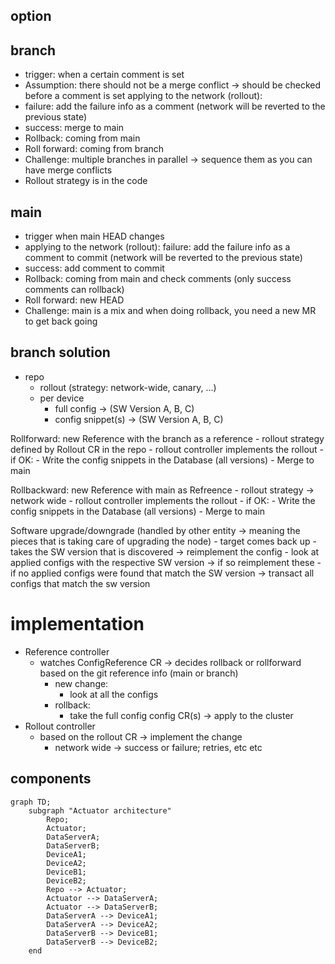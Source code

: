 ## option

## branch

- trigger: when a certain comment is set
- Assumption: there should not be a merge conflict -> should be checked before a comment is set
applying to the network (rollout): 
- failure: add the failure info as a comment (network will be reverted to the previous state)
- success: merge to main
- Rollback: coming from main
- Roll forward: coming from branch
- Challenge: multiple branches in parallel -> sequence them as you can have merge conflicts
- Rollout strategy is in the code

## main

- trigger when main HEAD changes
- applying to the network (rollout): 
failure: add the failure info as a comment to commit (network will be reverted to the previous state)
- success: add comment to commit
- Rollback: coming from main and check comments (only success comments can rollback)
- Roll forward: new HEAD
- Challenge: main is a mix and when doing rollback, you need a new MR to get back going

## branch solution

- repo
    - rollout (strategy: network-wide, canary, ...)
    - per device
        - full config -> (SW Version A, B, C)
        - config snippet(s) -> (SW Version A, B, C)

Rollforward: new Reference with the branch as a reference
    - rollout strategy defined by Rollout CR in the repo
    - rollout controller implements the rollout
    - if OK: 
        - Write the config snippets in the Database (all versions)
        - Merge to main

Rollbackward: new Reference with main as Refreence
    - rollout strategy -> network wide
    - rollout controller implements the rollout
    - if OK: 
        - Write the config snippets in the Database (all versions)
        - Merge to main

Software upgrade/downgrade (handled by other entity -> meaning the pieces that is taking care of upgrading the node)
    - target comes back up
        - takes the SW version that is discovered -> reimplement the config
            - look at applied configs with the respective SW version -> if so reimplement these
            - if no applied configs were found that match the SW version -> transact all configs that match the sw version


# implementation

- Reference controller
    - watches ConfigReference CR -> decides rollback or rollforward based on the git reference info (main or branch)
        - new change:
            - look at all the configs
        - rollback:
            - take the full config config CR(s) -> apply to the cluster
- Rollout controller
    - based on the rollout CR -> implement the change
        - network wide -> success or failure; retries, etc etc


## components

```mermaid
graph TD;
    subgraph "Actuator architecture"
        Repo;
        Actuator;
        DataServerA;
        DataServerB;
        DeviceA1;
        DeviceA2;
        DeviceB1;
        DeviceB2;
        Repo --> Actuator;
        Actuator --> DataServerA;
        Actuator --> DataServerB;
        DataServerA --> DeviceA1;
        DataServerA --> DeviceA2;
        DataServerB --> DeviceB1;
        DataServerB --> DeviceB2;
    end
```